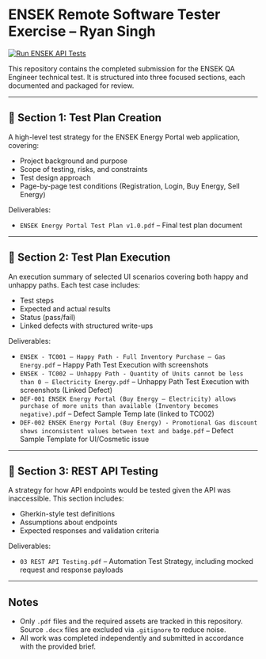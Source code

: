 # ENSEK Remote Software Tester Exercise – Ryan Singh

[![Run ENSEK API Tests](https://github.com/RyanSinghUK/ENSEK-Remote-Software-Tester-Exercise-Ryan-Singh/actions/workflows/playwright.yml/badge.svg)](https://github.com/RyanSinghUK/ENSEK-Remote-Software-Tester-Exercise-Ryan-Singh/actions/workflows/playwright.yml)

This repository contains the completed submission for the ENSEK QA Engineer technical test. It is structured into three focused sections, each documented and packaged for review.

---

## 📁 Section 1: Test Plan Creation

A high-level test strategy for the ENSEK Energy Portal web application, covering:

- Project background and purpose
- Scope of testing, risks, and constraints
- Test design approach
- Page-by-page test conditions (Registration, Login, Buy Energy, Sell Energy)

Deliverables:

- `ENSEK Energy Portal Test Plan v1.0.pdf` – Final test plan document

---

## 📁 Section 2: Test Plan Execution

An execution summary of selected UI scenarios covering both happy and unhappy paths. Each test case includes:

- Test steps
- Expected and actual results
- Status (pass/fail)
- Linked defects with structured write-ups

Deliverables:

- `ENSEK - TC001 – Happy Path - Full Inventory Purchase – Gas Energy.pdf` – Happy Path Test Execution with screenshots
- `ENSEK - TC002 – Unhappy Path - Quantity of Units cannot be less than 0 – Electricity Energy.pdf` – Unhappy Path Test Execution with screenshots (Linked Defect)
- `DEF-001 ENSEK Energy Portal (Buy Energy – Electricity) allows purchase of more units than available (Inventory becomes negative).pdf` – Defect Sample Temp late (linked to TC002)
- `DEF-002 ENSEK Energy Portal (Buy Energy) - Promotional Gas discount shows inconsistent values between text and badge.pdf` – Defect Sample Template for UI/Cosmetic issue

---

## 📁 Section 3: REST API Testing

A strategy for how API endpoints would be tested given the API was inaccessible. This section includes:

- Gherkin-style test definitions
- Assumptions about endpoints
- Expected responses and validation criteria

Deliverables:

- `03 REST API Testing.pdf` – Automation Test Strategy, including mocked request and response payloads

---

## Notes

- Only `.pdf` files and the required assets are tracked in this repository. Source `.docx` files are excluded via `.gitignore` to reduce noise.
- All work was completed independently and submitted in accordance with the provided brief.
